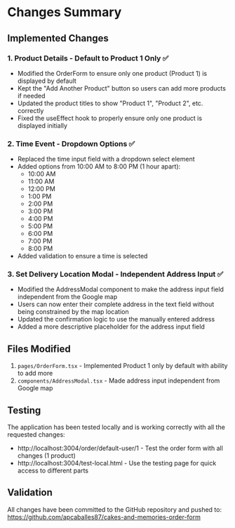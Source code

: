 # Changes Summary

## Implemented Changes

### 1. Product Details - Default to Product 1 Only ✅
- Modified the OrderForm to ensure only one product (Product 1) is displayed by default
- Kept the "Add Another Product" button so users can add more products if needed
- Updated the product titles to show "Product 1", "Product 2", etc. correctly
- Fixed the useEffect hook to properly ensure only one product is displayed initially

### 2. Time Event - Dropdown Options ✅
- Replaced the time input field with a dropdown select element
- Added options from 10:00 AM to 8:00 PM (1 hour apart):
  - 10:00 AM
  - 11:00 AM
  - 12:00 PM
  - 1:00 PM
  - 2:00 PM
  - 3:00 PM
  - 4:00 PM
  - 5:00 PM
  - 6:00 PM
  - 7:00 PM
  - 8:00 PM
- Added validation to ensure a time is selected

### 3. Set Delivery Location Modal - Independent Address Input ✅
- Modified the AddressModal component to make the address input field independent from the Google map
- Users can now enter their complete address in the text field without being constrained by the map location
- Updated the confirmation logic to use the manually entered address
- Added a more descriptive placeholder for the address input field

## Files Modified

1. `pages/OrderForm.tsx` - Implemented Product 1 only by default with ability to add more
2. `components/AddressModal.tsx` - Made address input independent from Google map

## Testing

The application has been tested locally and is working correctly with all the requested changes:

- http://localhost:3004/order/default-user/1 - Test the order form with all changes (1 product)
- http://localhost:3004/test-local.html - Use the testing page for quick access to different parts

## Validation

All changes have been committed to the GitHub repository and pushed to:
https://github.com/apcaballes87/cakes-and-memories-order-form